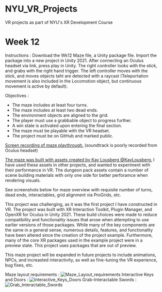 # NYU_VR_Projects
 VR projects as part of NYU's XR Development Course

# Week 12
Instructions : Download the Wk12 Maze file, a Unity package file. Import the package into a new project in Unity 2021. After connecting an Oculus headset via link, press play in Unity. The right controller looks with the stick, and grabs with the right hand trigger. The left controller moves with the stick, and moves objects taht are detected with a raycast (Teleportation movement is also included in the Locomotion object, but continuous movement is active by default).

Objectives :
- The maze includes at least four turns.
- The maze includes at least two dead ends.
- The environment objects are aligned to the grid.
- The player must use a grabbable object to progress further.
- A win state is activated upon entering the final section.
- The maze must be playable with the VR headset.
- The project must be on GitHub and marked public.

[Screen recording of maze playthrough.](https://www.loom.com/share/3b6a29f0ac794e7f80f7a0138263c8e9) (soundtrack is poorly recorded from Oculus headset)

[The maze was built with assets created by Kay Lousberg @KayLousberg.](https://twitter.com/KayLousberg) I have used these assets in other projects, and wanted to experiment with their performance in VR. The dungeon pack assets contain a number of scene building materials with only one side for better perforamce when rendering visuals.

See screenshots below for maze overview with requisite number of turns, dead ends, interactables, grid alignment via ProGrids, etc.

This project was challenging, as it was the first project I have constructed in VR. The project was built with XR Interaction Toolkit, Plugin Manager, and OpenXR for Oculus in Unity 2021. These build choices were made to reduce compatibility and functionality issues that arose when attempting to use earlier versions of those packages. While many of the key components are the same in a general sense, numerous details, features, and functionality have been altered since the creation of the project example. Furthermore, many of the core XR packages used in the example project were in a preview state. This project uses packages that are out of preview.

This maze project will be expanded in future projects to include animations, NPCs, and increasted interactivity, as well as fine-tuning the VR experience, bug fixes, etc.

Maze layout requirements :
![Maze_Layout_requirements](https://user-images.githubusercontent.com/73659857/162364298-3eee6c70-3068-4a12-9bdf-304b74e8ccba.jpg)
Interactive Keys and Doors :
![Interactive_Keys_Doors](https://user-images.githubusercontent.com/73659857/162364319-86612c10-a695-4d61-999b-60b6323ffa76.jpg)
Grab-Interactable Swords : 
![Grab_Interactable_Swords](https://user-images.githubusercontent.com/73659857/162364321-068e504c-3c63-4a42-9204-d7006cca0acc.jpg)
